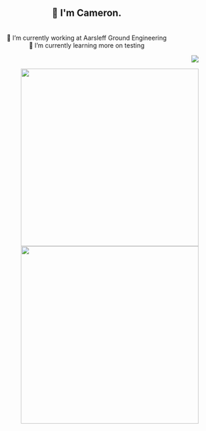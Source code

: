 <h2 align = "center">👋 I'm Cameron.</h2>

<p align = "center">
  <br/>
  <a>🔭 I’m currently working at Aarsleff Ground Engineering<a/>
  <br/>
  <a>🌱 I’m currently learning more on testing<a/>
  <p align = "right">
    <img src = "https://github-readme-stats.vercel.app/api/top-langs/?username=camcoles&langs_count=8&theme=github_dark&layout=compact&hide_border=true" >
  </p>
</p>

    
<p align = "right">
  <img src = "https://github-readme-stats.vercel.app/api?username=camcoles&show_icons=true&theme=github_dark&hide_border=true" width = 400>
  <img src = "https://github-readme-streak-stats.herokuapp.com?user=camcoles&theme=github_dark&hide_border=true" width = 400>
</p>
